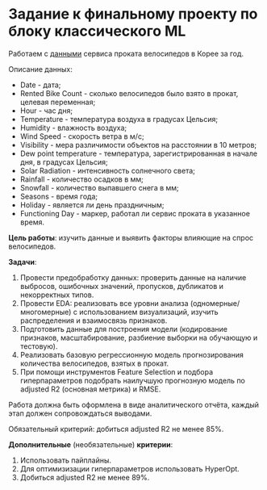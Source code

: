 # Задание к финальному проекту по блоку классического ML

Работаем с [данными](https://github.com/sergigusev/Datasets/raw/main/seoul_bike_data.csv) сервиса проката велосипедов в Корее за год.

Описание данных:
- Date - дата;
- Rented Bike Count - сколько велосипедов было взято в прокат, целевая переменная;
- Hour - час дня;
- Temperature - температура воздуха в градусах Цельсия;
- Humidity - влажность воздуха;
- Wind Speed - скорость ветра в м/с;
- Visibility - мера различимости объектов на расстоянии в 10 метров;
- Dew point temperature -  температура, зарегистрированная в начале дня, в градусах Цельсия;
- Solar Radiation - интенсивность солнечного света;
- Rainfall - количество осадков в мм;
- Snowfall - количество выпавшего снега в мм;
- Seasons - время года;
- Holiday - является ли день праздничным;
- Functioning Day - маркер, работал ли сервис проката в указанное время.

**Цель работы**: изучить данные и выявить факторы влияющие на спрос велосипедов.

**Задачи**:  
1) Провести предобработку данных: проверить данные на наличие выбросов, ошибочных значений, пропусков, дубликатов и некорректных типов.  
2) Провести EDA: реализовать все уровни анализа (одномерные/многомерные) с использованием визуализаций, изучить распределения и взаимосвязь признаков.  
3) Подготовить данные для построения модели (кодирование признаков, масштабирование, разбиение выборки на обучающую и тестовую).  
4) Реализовать базовую регрессионную модель прогнозирования количества велосипедов, взятых в прокат.  
5) При помощи инструментов Feature Selection и подбора гиперпараметров подобрать наилучшую прогнозную модель по adjusted R2 (основная метрика) и RMSE.

Работа должна быть оформлена в виде аналитического отчёта, каждый этап должен сопровождаться выводами.

Обязательный критерий: добиться adjusted R2 не менее 85%.

**Дополнительные** (необязательные) **критерии**:  
1) Использовать пайплайны.  
2) Для оптимизизации гиперпараметров использовать HyperOpt.   
3) Добиться adjusted R2 не менее 89%.    

